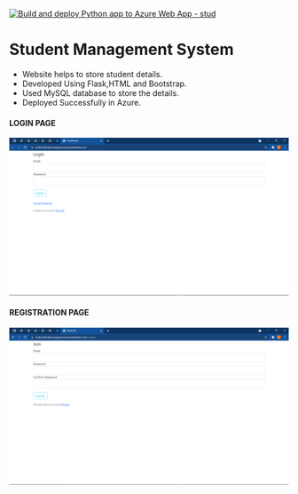 [![Build and deploy Python app to Azure Web App - stud](https://github.com/padmanabh007/Student-Management/actions/workflows/main_stud.yml/badge.svg)](https://github.com/padmanabh007/Student-Management/actions/workflows/main_stud.yml)

# Student Management System

  * Website helps to store student details.<br/>
  * Developed Using Flask,HTML and Bootstrap.<br/>
  * Used MySQL database to store the details.<br/>
  * Deployed Successfully in Azure.
  
  
  #### LOGIN PAGE ####
  ![](/img/login.png)
  <br>
  
  #### REGISTRATION PAGE ####
  ![](/img/register.png)
